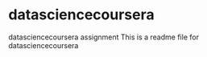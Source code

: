 datasciencecoursera
===================

datasciencecoursera assignment
This is a readme file for datasciencecoursera
